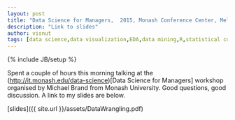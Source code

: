 ```yaml
---
layout: post
title: "Data Science for Managers,  2015, Monash Conference Center, Melbourne"
description: "Link to slides"
author: visnut
tags: [data science,data visualization,EDA,data mining,R,statistical computing,statistical graphics,data wrangling]
---
```

{% include JB/setup %}

Spent a couple of hours this morning talking at the (http://it.monash.edu/data-science)[Data Science for Managers] workshop organised by Michael Brand from Monash University. Good questions, good discussion. A link to my slides are below. 

[slides]({{ site.url }}/assets/DataWrangling.pdf)
